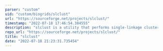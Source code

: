 ```yaml
---
parser: "custom"
uid: "custom/biogrids/slclust"
url: "https://sourceforge.net/projects/slclust/"
timestamp: "2022-07-18 17:46:54.384555"
description: "slclust is a utility that performs single-linkage clustering with the option of applying a Jaccard similarity coefficient to break weakly bound clusters into distinct clusters."
repo_url: "https://sourceforge.net/projects/slclust/"
title: "slclust"
date: "2022-07-18 21:23:31.735454"
---
```

